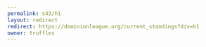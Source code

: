 ```yaml
---
permalink: s43/h1
layout: redirect
redirect: https://dominionleague.org/current_standings?div=h1
owner: truffles
---
```

